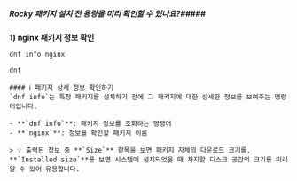 ##### Rocky 패키지 설치 전 용량을 미리 확인할 수 있나요?#####

**1) nginx 패키지 정보 확인**

```bash
dnf info nginx
```

```tech
dnf
```
```desc
#### ℹ️ 패키지 상세 정보 확인하기
`dnf info`는 특정 패키지를 설치하기 전에 그 패키지에 대한 상세한 정보를 보여주는 명령어입니다.

- **`dnf info`**: 패키지 정보를 조회하는 명령어
- **`nginx`**: 정보를 확인할 패키지 이름

> 💡 출력된 정보 중 **`Size`** 항목을 보면 패키지 자체의 다운로드 크기를, **`Installed size`**를 보면 시스템에 설치되었을 때 차지할 디스크 공간의 크기를 미리 알 수 있어 유용합니다.
```
